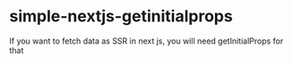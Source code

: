 # simple-nextjs-getinitialprops
If you want to fetch data as SSR in next js, you will need getInitialProps for that
